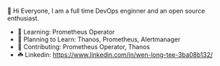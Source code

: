 👋 Hi Everyone, I am a full time DevOps enginner and an open source enthusiast.

- 🌱 Learning: Prometheus Operator
- 🌴 Planning to Learn: Thanos, Prometheus, Alertmanager
- 🍁 Contributing: Prometheus Operator, Thanos
- ☘️ Linkedin: https://www.linkedin.com/in/wen-long-tee-3ba08b132/

<!---
heylongdacoder/heylongdacoder is a ✨ special ✨ repository because its `README.md` (this file) appears on your GitHub profile.
You can click the Preview link to take a look at your changes.
--->

